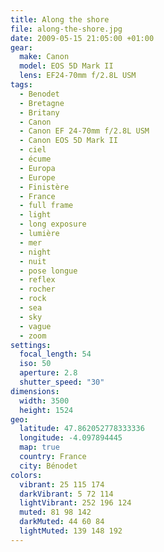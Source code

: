 ```yaml
---
title: Along the shore
file: along-the-shore.jpg
date: 2009-05-15 21:05:00 +01:00
gear:
  make: Canon
  model: EOS 5D Mark II
  lens: EF24-70mm f/2.8L USM
tags:
  - Benodet
  - Bretagne
  - Britany
  - Canon
  - Canon EF 24-70mm f/2.8L USM
  - Canon EOS 5D Mark II
  - ciel
  - écume
  - Europa
  - Europe
  - Finistère
  - France
  - full frame
  - light
  - long exposure
  - lumière
  - mer
  - night
  - nuit
  - pose longue
  - reflex
  - rocher
  - rock
  - sea
  - sky
  - vague
  - zoom
settings:
  focal_length: 54
  iso: 50
  aperture: 2.8
  shutter_speed: "30"
dimensions:
  width: 3500
  height: 1524
geo:
  latitude: 47.862052778333336
  longitude: -4.097894445
  map: true
  country: France
  city: Bénodet
colors:
  vibrant: 25 115 174
  darkVibrant: 5 72 114
  lightVibrant: 252 196 124
  muted: 81 98 142
  darkMuted: 44 60 84
  lightMuted: 139 148 192
---
```



